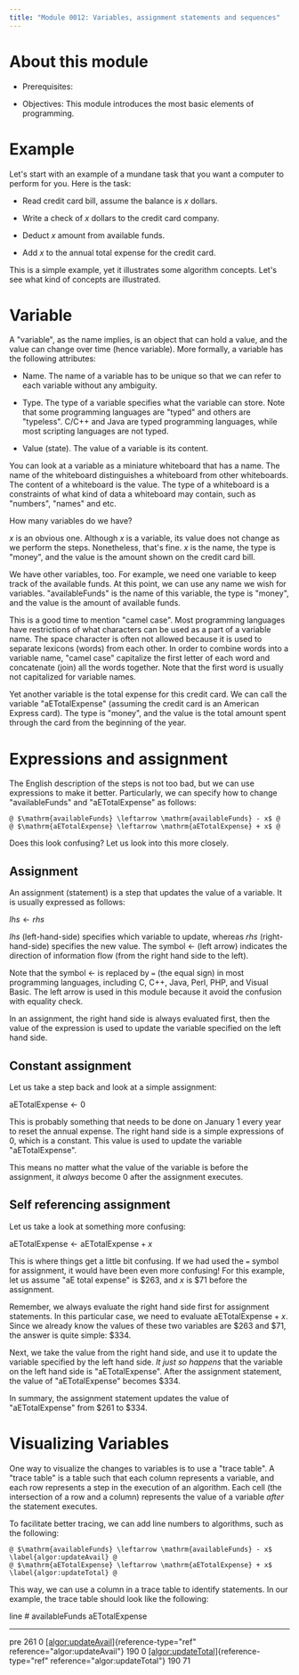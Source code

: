 ```yaml
---
title: "Module 0012: Variables, assignment statements and sequences"
---
```


# About this module

-   Prerequisites:

-   Objectives: This module introduces the most basic elements of
    programming.

# Example

Let's start with an example of a mundane task that you want a computer
to perform for you. Here is the task:

-   Read credit card bill, assume the balance is $x$ dollars.

-   Write a check of $x$ dollars to the credit card company.

-   Deduct $x$ amount from available funds.

-   Add $x$ to the annual total expense for the credit card.

This is a simple example, yet it illustrates some algorithm concepts.
Let's see what kind of concepts are illustrated.

# Variable

A "variable", as the name implies, is an object that can hold a value,
and the value can change over time (hence variable). More formally, a
variable has the following attributes:

-   Name. The name of a variable has to be unique so that we can refer
    to each variable without any ambiguity.

-   Type. The type of a variable specifies what the variable can store.
    Note that some programming languages are "typed" and others are
    "typeless". C/C++ and Java are typed programming languages, while
    most scripting languages are not typed.

-   Value (state). The value of a variable is its content.

You can look at a variable as a miniature whiteboard that has a name.
The name of the whiteboard distinguishes a whiteboard from other
whiteboards. The content of a whiteboard is the value. The type of a
whiteboard is a constraints of what kind of data a whiteboard may
contain, such as "numbers", "names" and etc.

How many variables do we have?

$x$ is an obvious one. Although $x$ is a variable, its value does not
change as we perform the steps. Nonetheless, that's fine. $x$ is the
name, the type is "money", and the value is the amount shown on the
credit card bill.

We have other variables, too. For example, we need one variable to keep
track of the available funds. At this point, we can use any name we wish
for variables. "availableFunds" is the name of this variable, the type
is "money", and the value is the amount of available funds.

This is a good time to mention "camel case". Most programming languages
have restrictions of what characters can be used as a part of a variable
name. The space character is often not allowed because it is used to
separate lexicons (words) from each other. In order to combine words
into a variable name, "camel case" capitalize the first letter of each
word and concatenate (join) all the words together. Note that the first
word is usually not capitalized for variable names.

Yet another variable is the total expense for this credit card. We can
call the variable "aETotalExpense" (assuming the credit card is an
American Express card). The type is "money", and the value is the total
amount spent through the card from the beginning of the year.

# Expressions and assignment

The English description of the steps is not too bad, but we can use
expressions to make it better. Particularly, we can specify how to
change "availableFunds" and "aETotalExpense" as follows:

``` {.numberLines .algorithm language="algorithm" numbers="left"}
@ $\mathrm{availableFunds} \leftarrow \mathrm{availableFunds} - x$ @ 
@ $\mathrm{aETotalExpense} \leftarrow \mathrm{aETotalExpense} + x$ @
```

Does this look confusing? Let us look into this more closely.

## Assignment

An assignment (statement) is a step that updates the value of a
variable. It is usually expressed as follows:

$lhs \leftarrow rhs$

$lhs$ (left-hand-side) specifies which variable to update, whereas $rhs$
(right-hand-side) specifies the new value. The symbol $\leftarrow$ (left
arrow) indicates the direction of information flow (from the right hand
side to the left).

Note that the symbol $\leftarrow$ is replaced by `=` (the equal sign) in
most programming languages, including C, C++, Java, Perl, PHP, and
Visual Basic. The left arrow is used in this module because it avoid the
confusion with equality check.

In an assignment, the right hand side is always evaluated first, then
the value of the expression is used to update the variable specified on
the left hand side.

## Constant assignment

Let us take a step back and look at a simple assignment:

$\mathrm{aETotalExpense} \leftarrow 0$

This is probably something that needs to be done on January 1 every year
to reset the annual expense. The right hand side is a simple expressions
of 0, which is a constant. This value is used to update the variable
"aETotalExpense".

This means no matter what the value of the variable is before the
assignment, it *always* become 0 after the assignment executes.

## Self referencing assignment

Let us take a look at something more confusing:

$\mathrm{aETotalExpense} \leftarrow \mathrm{aETotalExpense} + x$

This is where things get a little bit confusing. If we had used the `=`
symbol for assignment, it would have been even more confusing! For this
example, let us assume "aE total expense" is \$263, and $x$ is \$71
before the assignment.

Remember, we always evaluate the right hand side first for assignment
statements. In this particular case, we need to evaluate
$\mathrm{aETotalExpense} + x$. Since we already know the values of these
two variables are \$263 and \$71, the answer is quite simple: \$334.

Next, we take the value from the right hand side, and use it to update
the variable specified by the left hand side. *It just so happens* that
the variable on the left hand side is "aETotalExpense". After the
assignment statement, the value of "aETotalExpense" becomes \$334.

In summary, the assignment statement updates the value of
"aETotalExpense" from \$261 to \$334.

# Visualizing Variables

One way to visualize the changes to variables is to use a "trace table".
A "trace table" is a table such that each column represents a variable,
and each row represents a step in the execution of an algorithm. Each
cell (the intersection of a row and a column) represents the value of a
variable *after* the statement executes.

To facilitate better tracing, we can add line numbers to algorithms,
such as the following:

``` {.numberLines .algorithm language="algorithm" numbers="left"}
@ $\mathrm{availableFunds} \leftarrow \mathrm{availableFunds} - x$ \label{algor:updateAvail} @
@ $\mathrm{aETotalExpense} \leftarrow \mathrm{aETotalExpense} + x$ \label{algor:updateTotal} @
```

This way, we can use a column in a trace table to identify statements.
In our example, the trace table should look like the following:

  line \#                                                                                           availableFunds   aETotalExpense
  ------------------------------------------------------------------------------------------------- ---------------- ----------------
  pre                                                                                               261              0
  [\[algor:updateAvail\]](#algor:updateAvail){reference-type="ref" reference="algor:updateAvail"}   190              0
  [\[algor:updateTotal\]](#algor:updateTotal){reference-type="ref" reference="algor:updateTotal"}   190              71
